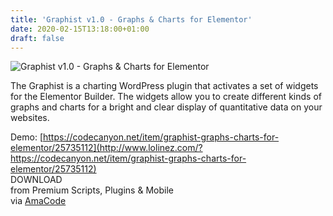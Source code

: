 ```yaml
---
title: 'Graphist v1.0 - Graphs & Charts for Elementor'
date: 2020-02-15T13:18:00+01:00
draft: false
---
```


![Graphist v1.0 - Graphs & Charts for Elementor](http://www.codelist.cc/uploads/posts/2020-02/1581748824_graphist.jpg "Graphist v1.0 - Graphs & Charts for Elementor")  
  
The Graphist is a charting WordPress plugin that activates a set of widgets for the Elementor Builder. The widgets allow you to create different kinds of graphs and charts for a bright and clear display of quantitative data on your websites.  
  
Demo: [https://codecanyon.net/item/graphist-graphs-charts-for-elementor/25735112](http://www.lolinez.com/?https://codecanyon.net/item/graphist-graphs-charts-for-elementor/25735112)  
DOWNLOAD  
from Premium Scripts, Plugins & Mobile  
via [AmaCode](https://amazcode.ooo)